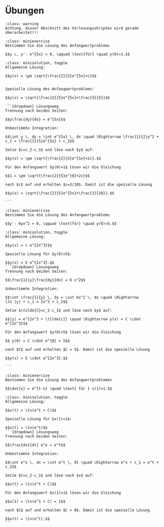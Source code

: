 # Übungen


```{admonition} Warnung
:class: warning
Achtung, dieser Abschnitt des Vorlesungsskriptes wird gerade überarbeitet!!!
```

```{admonition} Übung 11.1
:class: miniexercise
Bestimmen Sie die Lösung des Anfangwertproblems

$$y \, y'- e^{5x} = 0, \qquad \text{für} \quad y(0)=1.$$
``` 
````{admonition} Lösung
:class: minisolution, toggle
Allgemeine Lösung:

$$y(x) = \pm \sqrt{\frac{2}{5}e^{5x}+c}$$


Spezielle Lösung des Anfangwertproblems:

$$y(x) = \sqrt{\frac{2}{5}e^{5x}+\frac{3}{5}}$$

```{dropdown} Lösungsweg
Trennung nach beiden Seiten:

$$y\frac{dy}{dx} = e^{5x}$$

Unbestimmte Integration:

$$\int y \, dy = \int e^{5x} \, dx \quad \Rightarrow \frac{1}{2}y^2 + c_1 = \frac{1}{5}e^{5x} + c_2$$

Setze $c=c_2-c_1$ und löse nach $y$ auf:

$$y(x) = \pm \sqrt{\frac{2}{5}e^{5x}+2c}.$$

Für den Anfangswert $y(0)=1$ lösen wir die Gleichung

$$1 = \pm \sqrt{\frac{2}{5}e^{0}+2c}$$

nach $c$ auf und erhalten $c=3/10$. Damit ist die spezielle Lösung

$$y(x) = \sqrt{\frac{2}{5}e^{5x}+\frac{3}{10}}.$$

```
````

```{admonition} Übung 11.2
:class: miniexercise
Bestimmen Sie die Lösung des Anfangwertproblems

$$y'- 6yx^2 = 0, \qquad \text{für} \quad y(0)=5.$$
```
````{admonition} Lösung
:class: minisolution, toggle
Allgemeine Lösung: 

$$y(x) = c e^{2x^3}$$

Spezielle Lösung für $y(0)=5$:

$$y(x) = 5 e^{2x^3}.$$
```{dropdown} Lösungsweg
Trennung nach beiden Seiten:

$$\frac{1}{y}\frac{dy}{dx} = 6 x^2$$

Unbestimmte Integration:

$$\int \frac{1}{y} \, dy = \int 6x^2 \, dx \quad \Rightarrow 
\ln |y| + c_1 = 2x^3 + c_2$$

Setze $\tilde{C}=c_2-c_1$ und löse nach $y$ auf:

$$|y| = e^{2x^3 + \tilde{c}} \quad \Rightarrow y(x) = C \cdot e^{2x^3}$$

Für den Anfangswert $y(0)=5$ lösen wir die Gleichung

$$ y(0) = C \cdot e^{0} = 5$$

nach $C$ auf und erhalten $C = 5$. Damit ist die spezielle Lösung

$$y(x) = 5 \cdot e^{2x^3}.$$

```
````

```{admonition} Übung 11.3
:class: miniexercise
Bestimmen Sie die Lösung des Anfangwertproblemes

$$\dot{x} = e^{t-x} \quad \text{ für } x(1)=1.$$
```

````{admonition} Lösung
:class: minisolution, toggle
Allgemeine Lösung:

$$x(t) = \ln(e^t + C)$$

Spezielle Lösung für $x(1)=1$:

$$x(t) = \ln(e^t)$$
```{dropdown} Lösungsweg
Trennung nach beiden Seiten:

$$\frac{dx}{dt} e^x = e^t$$

Unbestimmte Integration:

$$\int e^x \, dx = \int e^t \, dt \quad \Rightarrow e^x + c_1 = e^t + c_2$$

Setze $C=c_2-c_1$ und löse nach $x$ auf:

$$x(t) = \ln(e^t + C)$$

Für den Anfangswert $x(1)=1$ lösen wir die Gleichung

$$x(1) = \ln(e^1 + C) = 1$$

nach $C$ auf und erhalten $C = 0$. Damit ist die spezielle Lösung

$$x(t) = \ln(e^t).$$
```
````



